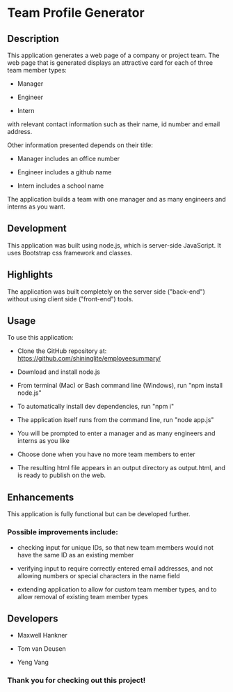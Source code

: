 # Team Profile Generator

## Description
This application generates a web page of a company or project team. 
The web page that is generated displays an attractive card for each of three team member types: 

- Manager 

- Engineer

- Intern 

with relevant contact information such as their name, id number and email address. 

Other information presented depends on their title: 

- Manager includes an office number 

- Engineer includes a github name 

- Intern includes a school name

The application builds a team with one manager and as many engineers and interns as you want.

## Development
This application was built using node.js, which is server-side JavaScript. It uses Bootstrap css framework and classes.

## Highlights
The application was built completely on the server side ("back-end") without using client side ("front-end") tools.

## Usage
To use this application:

- Clone the GitHub repository at: https://github.com/shininglite/employeesummary/

- Download and install node.js

- From terminal (Mac) or Bash command line (Windows), run "npm install node.js"

- To automatically install dev dependencies, run "npm i"

- The application itself runs from the command line, run "node app.js"

- You will be prompted to enter a manager and as many engineers and interns as you like

- Choose done when you have no more team members to enter

- The resulting html file appears in an output directory as output.html, and is ready to publish on the web.

## Enhancements
This application is fully functional but can be developed further. 

### Possible improvements include: 
- checking input for unique IDs, so that new team members would not have the same ID as an existing member

- verifying input to require correctly entered email addresses, and not allowing numbers or special characters in the name field

- extending application to allow for custom team member types, and to allow removal of existing team member types

## Developers
- Maxwell Hankner

- Tom van Deusen

- Yeng Vang

### Thank you for checking out this project!